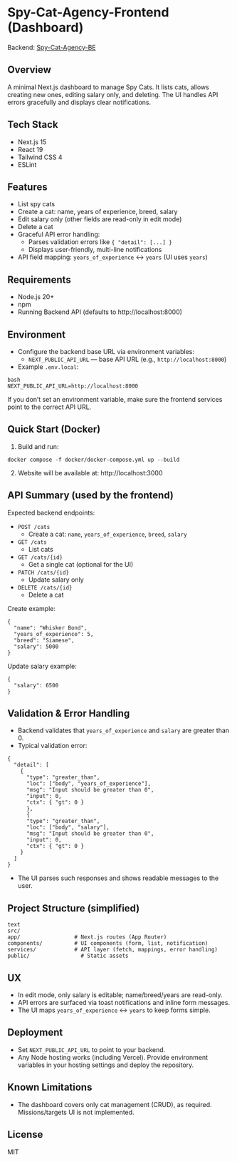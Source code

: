 # Spy-Cat-Agency-Frontend (Dashboard)

Backend: [Spy-Cat-Agency-BE](https://github.com/Zebaro24/Spy-Cat-Agency-BE)

## Overview

A minimal Next.js dashboard to manage Spy Cats. It lists cats, allows creating new ones, editing salary only, and
deleting. The UI handles API errors gracefully and displays clear notifications.

## Tech Stack

- Next.js 15
- React 19
- Tailwind CSS 4
- ESLint

## Features

- List spy cats
- Create a cat: name, years of experience, breed, salary
- Edit salary only (other fields are read-only in edit mode)
- Delete a cat
- Graceful API error handling:
    - Parses validation errors like `{ "detail": [...] }`
    - Displays user-friendly, multi-line notifications
- API field mapping: `years_of_experience` ↔ `years` (UI uses `years`)

## Requirements

- Node.js 20+
- npm
- Running Backend API (defaults to http://localhost:8000)

## Environment

- Configure the backend base URL via environment variables:
    - `NEXT_PUBLIC_API_URL` — base API URL (e.g., `http://localhost:8000`)
- Example `.env.local`:

```
bash
NEXT_PUBLIC_API_URL=http://localhost:8000
```

If you don’t set an environment variable, make sure the frontend services point to the correct API URL.

## Quick Start (Docker)

1) Build and run:

```shell script
docker compose -f docker/docker-compose.yml up --build
```

2) Website will be available at:
   http://localhost:3000

## API Summary (used by the frontend)

Expected backend endpoints:

- `POST /cats`
    - Create a cat: `name`, `years_of_experience`, `breed`, `salary`
- `GET /cats`
    - List cats
- `GET /cats/{id}`
    - Get a single cat (optional for the UI)
- `PATCH /cats/{id}`
    - Update salary only
- `DELETE /cats/{id}`
    - Delete a cat

Create example:

```
{
  "name": "Whisker Bond",
  "years_of_experience": 5,
  "breed": "Siamese",
  "salary": 5000
}
```

Update salary example:

```
{
  "salary": 6500
}
```

## Validation & Error Handling

- Backend validates that `years_of_experience` and `salary` are greater than 0.
- Typical validation error:

```
{
  "detail": [
    {
      "type": "greater_than",
      "loc": ["body", "years_of_experience"],
      "msg": "Input should be greater than 0",
      "input": 0,
      "ctx": { "gt": 0 }
      },
      {
      "type": "greater_than",
      "loc": ["body", "salary"],
      "msg": "Input should be greater than 0",
      "input": 0,
      "ctx": { "gt": 0 }
    }
  ]
}
```

- The UI parses such responses and shows readable messages to the user.

## Project Structure (simplified)

```
text
src/
app/                 # Next.js routes (App Router)
components/          # UI components (form, list, notification)
services/            # API layer (fetch, mappings, error handling)
public/                # Static assets
```

## UX

- In edit mode, only salary is editable; name/breed/years are read-only.
- API errors are surfaced via toast notifications and inline form messages.
- The UI maps `years_of_experience` ↔ `years` to keep forms simple.

## Deployment

- Set `NEXT_PUBLIC_API_URL` to point to your backend.
- Any Node hosting works (including Vercel). Provide environment variables in your hosting settings and deploy the
  repository.

## Known Limitations

- The dashboard covers only cat management (CRUD), as required. Missions/targets UI is not implemented.

## License

MIT